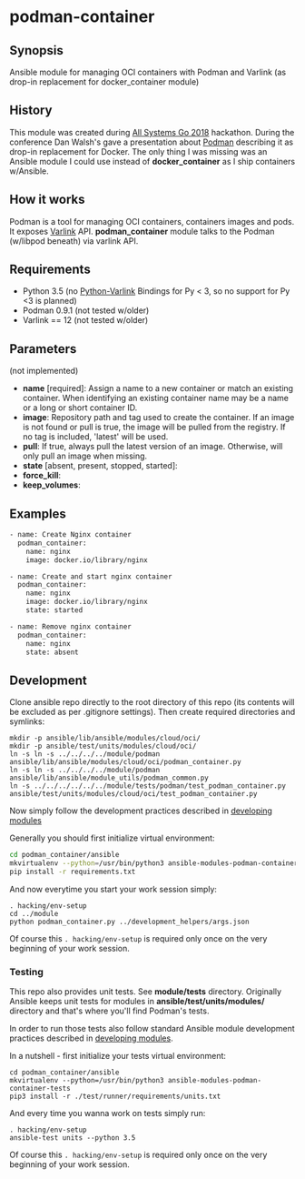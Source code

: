 # podman-container

## Synopsis

Ansible module for managing OCI containers with Podman and Varlink (as drop-in replacement for docker_container module)

## History

This module was created during [All Systems Go 2018](https://all-systems-go.io/) 
hackathon. During the conference Dan Walsh's gave a presentation about
[Podman](https://github.com/containers/libpod/) describing it as drop-in
replacement for Docker. The only thing I was missing was an Ansible module
I could use instead of **docker_container** as I ship containers w/Ansible.

## How it works

Podman is a tool for managing OCI containers, containers images 
and pods. It exposes [Varlink](https://varlink.org) API. **podman_container**
module talks to the Podman (w/libpod beneath) via varlink API.

## Requirements

- Python 3.5 (no [Python-Varlink](https://github.com/varlink/python) Bindings for Py < 3, so no support for Py <3 is planned)
- Podman 0.9.1 (not tested w/older)
- Varlink == 12 (not tested w/older)

## Parameters

(not implemented)

- **name** [required]: Assign a name to a new container or match an existing 
  container. When identifying an existing container name may be a name or a long or short container ID. 
- **image**: Repository path and tag used to create the container. If an image 
  is not found or pull is true, the image will be pulled from the registry. If 
  no tag is included, 'latest' will be used.
- **pull**: If true, always pull the latest version of an image. Otherwise, 
  will only pull an image when missing.
- **state** [absent, present, stopped, started]:
- **force_kill**:
- **keep_volumes**: 
  
## Examples

```bash
- name: Create Nginx container
  podman_container:
    name: nginx
    image: docker.io/library/nginx
```

```bash
- name: Create and start nginx container
  podman_container:
    name: nginx
    image: docker.io/library/nginx
    state: started
```

```bash
- name: Remove nginx container
  podman_container:
    name: nginx
    state: absent
```

## Development

Clone ansible repo directly to the root directory of this repo (its contents 
will be excluded as per .gitignore settings). Then create required directories 
and symlinks:

```
mkdir -p ansible/lib/ansible/modules/cloud/oci/
mkdir -p ansible/test/units/modules/cloud/oci/
ln -s ln -s ../../../../module/podman ansible/lib/ansible/modules/cloud/oci/podman_container.py
ln -s ln -s ../../../../module/podman ansible/lib/ansible/module_utils/podman_common.py
ln -s ../../../../../../module/tests/podman/test_podman_container.py ansible/test/units/modules/cloud/oci/test_podman_container.py
```

Now simply follow the development practices described in [developing modules](https://docs.ansible.com/ansible/2.5/dev_guide/developing_modules_general.html)

Generally you should first initialize virtual environment:

```bash
cd podman_container/ansible
mkvirtualenv --python=/usr/bin/python3 ansible-modules-podman-container
pip install -r requirements.txt
```

And now everytime you start your work session simply:

```
. hacking/env-setup
cd ../module
python podman_container.py ../development_helpers/args.json
```

Of course this `. hacking/env-setup` is required only once on the very 
beginning of your work session.

### Testing

This repo also provides unit tests. See **module/tests** directory. Originally
Ansible keeps unit tests for modules in **ansible/test/units/modules/**
directory and that's where you'll find Podman's tests.

In order to run those tests also follow standard Ansible module development
practices described in [developing modules](https://docs.ansible.com/ansible/2.5/dev_guide/developing_modules_general.html).

In a nutshell - first initialize your tests virtual environment:

```
cd podman_container/ansible
mkvirtualenv --python=/usr/bin/python3 ansible-modules-podman-container-tests
pip3 install -r ./test/runner/requirements/units.txt
```

And every time you wanna work on tests simply run:
```
. hacking/env-setup
ansible-test units --python 3.5

``` 

Of course this `. hacking/env-setup` is required only once on the very 
beginning of your work session.